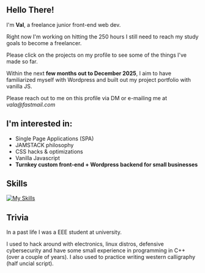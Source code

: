 ## Hello There!

<!--
**voffee/voffee** is a ✨ _special_ ✨ repository because its `README.md` (this file) appears on your GitHub profile.

Here are some ideas to get you started:

- 🔭 I’m currently working on ...
- 🌱 I’m currently learning ...
- 👯 I’m looking to collaborate on ...
- 🤔 I’m looking for help with ...
- 💬 Ask me about ...
- 📫 How to reach me: ...
- 😄 Pronouns: ...
- ⚡ Fun fact: ...
-->


I'm **Val**, a freelance junior front-end web dev.

Right now I'm working on hitting the 250 hours I still need to reach my study goals to become a freelancer.

Please click on the projects on my profile to see some of the things I've made so far.

Within the next **few months out to December 2025**, I aim to have familiarized myself with Wordpress and built out my project portfolio with vanilla JS.

Please reach out to me on this profile via DM or e-mailing me at _vala@fastmail.com_

## I'm interested in:

- Single Page Applications (SPA)
- JAMSTACK philosophy
- CSS hacks & optimizations
- Vanilla Javascript
- **Turnkey custom front-end + Wordpress backend for small businesses**

## Skills
[![My Skills](https://skillicons.dev/icons?i=html,css,js,apple)](https://skillicons.dev)

## Trivia
In a past life I was a EEE student at university.

I used to hack around with electronics, linux distros, defensive cybersecurity and have some small experience in programming in C++ (over a couple of years). I also used to practice writing western calligraphy (half uncial script).
